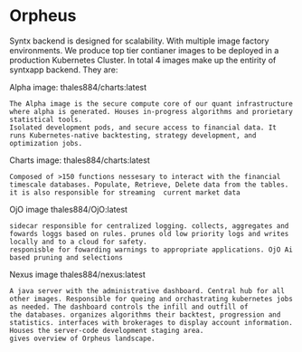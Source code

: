 # Orpheus
Syntx backend is designed for scalability. With multiple image factory environments. We produce top tier contianer images to be deployed in a production Kubernetes Cluster. 
In total 4 images make up the entirity of syntxapp backend. They are:


Alpha
    image: thales884/charts:latest

    The Alpha image is the secure compute core of our quant infrastructure where alpha is generated. Houses in-progress algorithms and prorietary statistical tools. 
    Isolated development pods, and secure access to financial data. It runs Kubernetes-native backtesting, strategy development, and optimization jobs.

Charts
    image: thales884/charts:latest
    
    Composed of >150 functions nessesary to interact with the financial timescale databases. Populate, Retrieve, Delete data from the tables. it is also responsible for streaming  current market data

OjO
    image thales884/OjO:latest

    sidecar responsible for centralized logging. collects, aggregates and fowards loggs based on rules. prunes old low priority logs and writes locally and to a cloud for safety.
    responisble for fowarding warnings to appropriate applications. OjO Ai based pruning and selections

Nexus
    image thales884/nexus:latest 
    
    A java server with the administrative dashboard. Central hub for all other images. Responsible for queing and orchastrating kubernetes jobs as needed. The dashboard controls the infill and outfill of 
    the databases. organizes algorithms their backtest, progression and statistics. interfaces with brokerages to display account information. Houses the server-code development staging area.
    gives overview of Orpheus landscape. 


